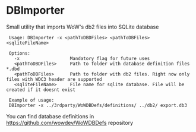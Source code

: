  # DBImporter
 
 Small utility that imports WoW's db2 files into SQLite database
 
```
 Usage: DBImporter -x <pathToDBDFiles> <pathToDBFiles> <sqliteFileName> 
 
 Options: 
   -x                   Mandatory flag for future uses
   <pathToDBDFiles>     Path to folder with database definition files *.dbd
   <pathToDBFiles>      Path to folder with db2 files. Right now only files with WDC3 header are supported
   <sqliteFileName>     File name for sqlite database. File will be created if it doesnt exist

 Example of usage: 
 DBImporter -x ../3rdparty/WoWDBDefs/definitions/ ../db2/ export.db3
```
You can find database definitions in https://github.com/wowdev/WoWDBDefs repository
